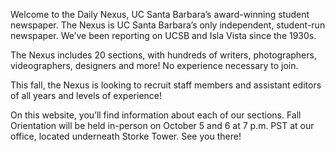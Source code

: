 Welcome to the Daily Nexus, UC Santa Barbara’s award-winning student newspaper.
The Nexus is UC Santa Barbara’s only independent, student-run newspaper. We’ve been reporting on UCSB and Isla Vista since the 1930s.

The Nexus includes 20 sections, with hundreds of writers, photographers, videographers, designers and more! 
No experience necessary to join. 

This fall, the Nexus is looking to recruit staff members and assistant editors of all years and levels of experience!

On this website, you’ll find information about each of our sections.
Fall Orientation will be held in-person on October 5 and 6 at 7 p.m. PST at our office, located underneath Storke Tower. See you there!